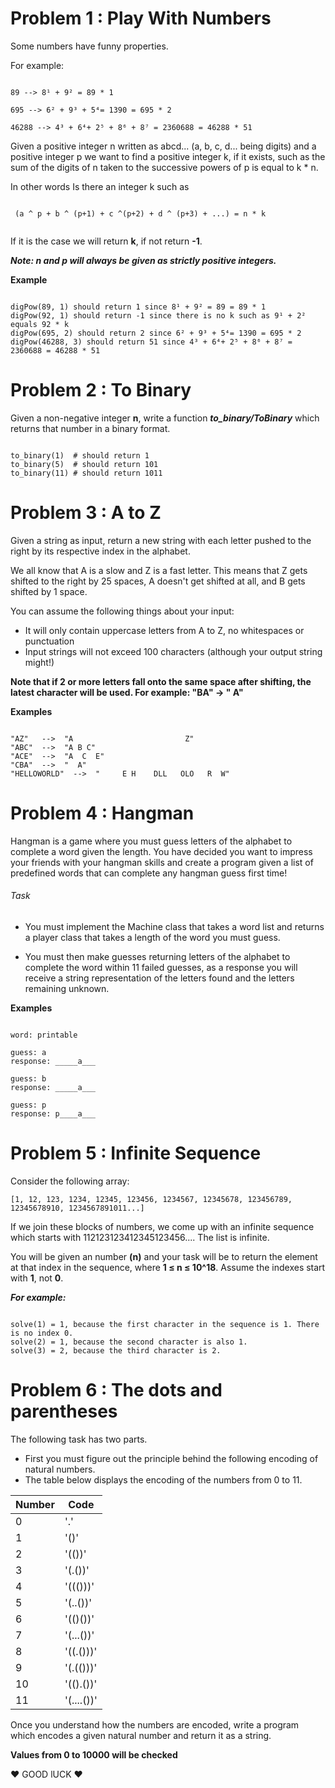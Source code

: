 # Problem 1 : Play With Numbers
Some numbers have funny properties.

For example:
```

89 --> 8¹ + 9² = 89 * 1

695 --> 6² + 9³ + 5⁴= 1390 = 695 * 2

46288 --> 4³ + 6⁴+ 2⁵ + 8⁶ + 8⁷ = 2360688 = 46288 * 51

```
Given a positive integer n written as abcd... (a, b, c, d... being digits) and a positive integer p
we want to find a positive integer k, if it exists, such as the sum of the digits of n taken to the successive powers of p is equal to k * n.

In other words 
Is there an integer k such as 
```

 (a ^ p + b ^ (p+1) + c ^(p+2) + d ^ (p+3) + ...) = n * k
 
```
If it is the case we will return **k**, if not return **-1**.

***Note: n and p will always be given as strictly positive integers.***

**Example**
```

digPow(89, 1) should return 1 since 8¹ + 9² = 89 = 89 * 1
digPow(92, 1) should return -1 since there is no k such as 9¹ + 2² equals 92 * k
digPow(695, 2) should return 2 since 6² + 9³ + 5⁴= 1390 = 695 * 2
digPow(46288, 3) should return 51 since 4³ + 6⁴+ 2⁵ + 8⁶ + 8⁷ = 2360688 = 46288 * 51

```

# Problem 2 : To Binary

Given a non-negative integer **n**, write a function ***to_binary/ToBinary*** which returns that number in a binary format.
```

to_binary(1)  # should return 1 
to_binary(5)  # should return 101
to_binary(11) # should return 1011

```

# Problem 3 : A to Z

Given a string as input, return a new string with each letter pushed to the right by its respective index in the alphabet.

We all know that A is a slow and Z is a fast letter. 
This means that Z gets shifted to the right by 25 spaces, A doesn't get shifted at all, and B gets shifted by 1 space.

You can assume the following things about your input:

- It will only contain uppercase letters from A to Z, no whitespaces or punctuation
- Input strings will not exceed 100 characters (although your output string might!)

**Note that if 2 or more letters fall onto the same space after shifting, the latest character will be used. For example: "BA" -> " A"**

**Examples**
```

"AZ"   -->  "A                         Z"
"ABC"  -->  "A B C"
"ACE"  -->  "A  C  E"
"CBA"  -->  "  A"
"HELLOWORLD"  -->  "     E H    DLL   OLO   R  W"

```

# Problem 4 : Hangman 

Hangman is a game where you must guess letters of the alphabet to complete a word given the length. 
You have decided you want to impress your friends with your hangman skills and create a program given a list of predefined words that can complete any hangman guess first time!

###### Task 
- You must implement the Machine class that takes a word list and returns a player class that takes a length of the word you must guess. 

- You must then make guesses returning letters of the alphabet to complete the word within 11 failed guesses, as a response you will receive a string representation of the letters found and the letters remaining unknown. 

**Examples**
```

word: printable

guess: a
response: _____a___

guess: b
response: _____a___

guess: p
response: p____a___

```

# Problem 5 : Infinite Sequence 

Consider the following array:

```
[1, 12, 123, 1234, 12345, 123456, 1234567, 12345678, 123456789, 12345678910, 1234567891011...]
```

If we join these blocks of numbers, we come up with an infinite sequence which starts with 112123123412345123456.... The list is infinite.

You will be given an number **(n)** and your task will be to return the element at that index in the sequence, where **1 ≤ n ≤ 10^18**. Assume the indexes start with **1**, not **0**.

***For example:***

```

solve(1) = 1, because the first character in the sequence is 1. There is no index 0. 
solve(2) = 1, because the second character is also 1.
solve(3) = 2, because the third character is 2.

```

# Problem 6 : The dots and parentheses

The following task has two parts. 

- First you must figure out the principle behind the following encoding of natural numbers. 
- The table below displays the encoding of the numbers from 0 to 11.

| Number | Code |
| --- | --- |
| 0 | '.' |
| 1 | '()' |
| 2 | '(())' |
| 3 | '(.())' |
| 4 | '((()))' |
| 5 | '(..())' |
| 6 | '(()())' |
| 7 | '(...())' |
| 8 | '((.()))' |
| 9 | '(.(()))' |
| 10 | '(().())' |
| 11 | '(....())' |

Once you understand how the numbers are encoded, write a program which encodes a given natural number and return it as a string.

**Values from 0 to 10000 will be checked**

:heart: GOOD lUCK :heart:

